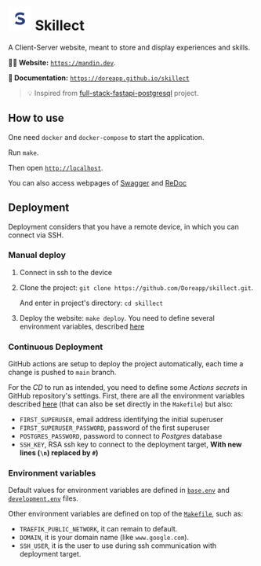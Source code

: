 # <img src="frontend/public/logo512.png" alt="logo" width="48"/> Skillect

A Client-Server website, meant to store and display experiences and skills.

**🎉🌐 Website:** [`https://mandin.dev`](https://mandin.dev).

**📝 Documentation:** [`https://doreapp.github.io/skillect`](https://doreapp.github.io/skillect/)

> 💡 Inspired from [full-stack-fastapi-postgresql](https://github.com/tiangolo/full-stack-fastapi-postgresql) project.

## How to use

One need `docker` and `docker-compose` to start the application.

Run `make`.

Then open [`http://localhost`](http://localhost).

You can also access webpages of [Swagger](http://localhost/docs) and [ReDoc](http://localhost/redoc)

## Deployment

Deployment considers that you have a remote device, in which you can connect via SSH.

### Manual deploy

1. Connect in ssh to the device
2. Clone the project: `git clone https://github.com/Doreapp/skillect.git`.

    And enter in project's directory: `cd skillect`
3. Deploy the website: `make deploy`. You need to define several environment variables, described [here](#environment-variables)

### Continuous Deployment

GitHub actions are setup to deploy the project automatically, each time a change is pushed to `main` branch.

For the *CD* to run as intended, you need to define some *Actions secrets* in GitHub repository's settings. First, there are all the environment variables described [here](#environment-variables) (that can also be set directly in the `Makefile`) but also:
- `FIRST_SUPERUSER`, email address identifying the initial superuser
- `FIRST_SUPERUSER_PASSWORD`, password of the first superuser
- `POSTGRES_PASSWORD`, password to connect to *Postgres* database
- `SSH_KEY`, RSA ssh key to connect to the deployment target, **With new lines (`\n`) replaced by `#`)**

### Environment variables

Default values for environment variables are defined in [`base.env`](env/base.env) and [`development.env`](env/development.env) files.

Other environment variables are defined on top of the [`Makefile`](Makefile), such as:
- `TRAEFIK_PUBLIC_NETWORK`, it can remain to default.
- `DOMAIN`, it is your domain name (like `www.google.com`).
- `SSH_USER`, it is the user to use during ssh communication with deployment target.
